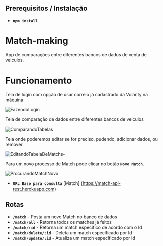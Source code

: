 ## Prerequisitos / Instalação

* **`npm install`**


# Match-making

App de comparações entre diferentes bancos de dados de venta de veiculos.

# Funcionamento

Tela de login com opção de usar correio já cadastrado da Volanty na máquina

![FazendoLogin](https://user-images.githubusercontent.com/52355873/80542017-a417d300-8982-11ea-9c0e-01daf6f254aa.gif)

Tela de comparação de dados entre diferentes bancos de veiculos 

![ComparandoTabelas](https://user-images.githubusercontent.com/52355873/80542014-a2e6a600-8982-11ea-8933-797013f25dbd.gif)

Tela onde poderemos editar se for preciso, pudendo, adicionar dados, ou remover.

![EditandoTabelaDeMatchs-](https://user-images.githubusercontent.com/52355873/80542010-a11ce280-8982-11ea-895f-a92b9ef9b66f.gif)

Para um novo processo de Match pode clicar no botão **`Novo Match`**.

![ProcurandoMatchNovo](https://user-images.githubusercontent.com/52355873/80542036-ada13b00-8982-11ea-97fd-a1253613f4cd.gif)



* **`URL Base para consulta`** [Match] (https://match-api-rest.herokuapp.com)


## Rotas

* **`/match`** - Posta um novo Match no banco de dados
* **`/match/all`** - Retorna todos os matches já feitos 
* **`/match/:id`** - Retorna um match específico de acordo com o Id 
* **`/match/delete/:id`** - Deleta um match específicado por Id 
* **`/match/update/:id`** - Atualiza um match específicado por Id







